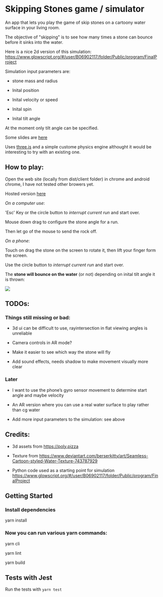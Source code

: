 # Skipping Stones game / simulator

An app that lets you play the game of skip stones on a cartoony water surface in your living room.

The objective of "skipping" is to see how many times a stone can bounce before it sinks into the water.

Here is a nice 2d version of this simulation:
https://www.glowscript.org/#/user/B06902117/folder/Public/program/FinalProject

Simulation input parameters are:
* stone mass and radius

* Inital position

* Inital velocity or speed

* Inital spin

* Inital tilt angle

At the moment only tilt angle can be specified.

Some slides are [here](https://docs.google.com/presentation/d/1JtKs5VajW88dYSgr5EwdCILuMcmJk0QbY2yZ9t8yddc/edit?usp=sharing)

Uses [three.js](https://threejs.org) and a simple custome physics engine althought it would be interesting to try with an existing one.


## How to play: 
Open the web site (locally from dist/client folder) in chrome and android chrome, I have not tested other browers yet. 

Hosted version [here](https://3a1b2c3.github.io/webxr/) 

*On a computer use*: 

'Esc' Key or the circle button to *interrupt current run* and start over.

Mouse down drag to configure the stone angle for a run.

Then let go of the mouse to send the rock off.


*On a phone*:

Touch on drag the stone on the screen to rotate it, then lift your finger form the screen. 

Use the circle button to *interrupt current run* and start over.



The **stone will bounce on the water** (or not) depending on inital tilt angle it is thrown:

![](Animation2.gif)

## TODOs:
### Things still missing or bad: 
* 3d ui can be difficult to use, rayintersection in flat viewing angles is unreliable

* Camera controls in AR mode?

* Make it easier to see which way the stone will fly 

* Add sound effects, needs shadow to make movement visually more clear


### Later
* I want to use the phone’s gyro sensor movement to determine start angle and maybe velocity

* An AR version where you can use a real water surface to play rather than cg water

* Add more input parameters to the simulation: see above


## Credits:
* 3d assets from https://poly.pizza

* Texture from https://www.deviantart.com/berserkitty/art/Seamless-Cartoon-styled-Water-Texture-743787929

* Python code used as a starting point for simulation
https://www.glowscript.org/#/user/B06902117/folder/Public/program/FinalProject


## Getting Started

### Install dependencies
yarn install

###  Now you can run various yarn commands:
yarn cli

yarn lint

yarn build



## Tests with Jest

Run the tests with `yarn test` 



